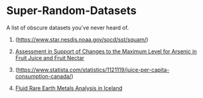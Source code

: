 # Super-Random-Datasets
A list of obscure datasets you've never heard of. 

1. (https://www.star.nesdis.noaa.gov/socd/sst/squam/)

2. [Assessment in Support of Changes to the Maximum Level for Arsenic in Fruit Juice and Fruit Nectar](https://open.canada.ca/data/en/dataset/36868800-ca97-4dd8-8891-78ab54ee23bc)

3. (https://www.statista.com/statistics/1121119/juice-per-capita-consumption-canada/)

4. [Fluid Rare Earth Metals Analysis in Iceland](https://data.world/us-doe-gov/9b6b1274-a90d-44b4-9144-dcb3a3026290)
